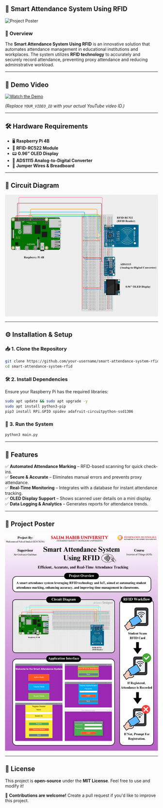 ## 📌 **Smart Attendance System Using RFID**  

![Project Poster](screenshot/pic3.png)  

### 🔹 **Overview**  
The **Smart Attendance System Using RFID** is an innovative solution that automates attendance management in educational institutions and workplaces. The system utilizes **RFID technology** to accurately and securely record attendance, preventing proxy attendance and reducing administrative workload.  

---

## 🎥 **Demo Video**  
[![Watch the Demo](https://img.youtube.com/vi/YOUR_VIDEO_ID/0.jpg)](https://www.youtube.com/watch?v=YOUR_VIDEO_ID)  

_(Replace `YOUR_VIDEO_ID` with your actual YouTube video ID.)_  

---

## 🛠 **Hardware Requirements**  
- 🖥 **Raspberry Pi 4B**  
- 📶 **RFID-RC522 Module**  
- 📟 **0.96” OLED Display**  
- 🔌 **ADS1115 Analog-to-Digital Converter**  
- 🔧 **Jumper Wires & Breadboard**  

---

## 🔧 **Circuit Diagram**  
![Circuit Diagram](screenshots/pic1.png)  

---

## ⚙️ **Installation & Setup**  

### 📥 **1. Clone the Repository**  
```sh
git clone https://github.com/your-username/smart-attendance-system-rfid.git
cd smart-attendance-system-rfid
```

### 🛠 **2. Install Dependencies**  
Ensure your Raspberry Pi has the required libraries:  
```sh
sudo apt update && sudo apt upgrade -y
sudo apt install python3-pip
pip3 install RPi.GPIO spidev adafruit-circuitpython-ssd1306
```

### 🚀 **3. Run the System**  
```sh
python3 main.py
```

---

## 📌 **Features**  
✅ **Automated Attendance Marking** – RFID-based scanning for quick check-ins.  
✅ **Secure & Accurate** – Eliminates manual errors and prevents proxy attendance.  
✅ **Real-Time Monitoring** – Integrates with a database for instant attendance tracking.  
✅ **OLED Display Support** – Shows scanned user details on a mini display.  
✅ **Data Logging & Analytics** – Generates reports for attendance trends.  

---

## 🔧 **Project Poster**  
![Circuit Diagram](screenshots/pic2.png)  

---


## 📜 **License**  
This project is **open-source** under the **MIT License**. Feel free to use and modify it!  

📢 **Contributions are welcome!** Create a pull request if you'd like to improve this project.  

